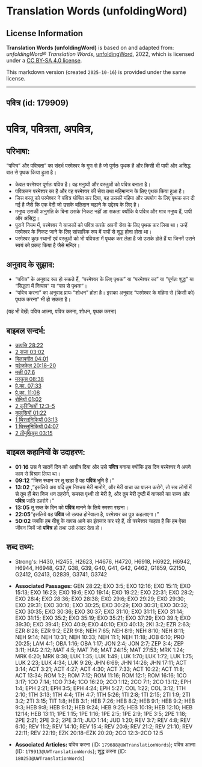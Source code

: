 # Translation Words (unfoldingWord)

## License Information

**Translation Words (unfoldingWord)** is based on and adapted from: _unfoldingWord® Translation Words_, [unfoldingWord](https://unfoldingword.org/utw), 2022, which is licensed under a [CC BY-SA 4.0 license](https://creativecommons.org/licenses/by-sa/4.0/legalcode.en).

This markdown version (created `2025-10-16`) is provided under the same license.



--------------------------------

## पवित्र (id: 179909)

पवित्र, पवित्रता, अपवित्र,
==========================

परिभाषा:
--------

“पवित्र” और पवित्रता” का संदर्भ परमेश्वर के गुण से है जो पूर्णतः पृथक है और किसी भी पापी और असिद्ध बात से पृथक किया हुआ है।

* केवल परमेश्वर पूर्णतः पवित्र है। वह मनुष्यों और वस्तुओं को पवित्र बनाता है।
* पवित्रजन परमेश्वर का है और वह परमेश्वर की सेवा तथा महिमान्वन के लिए पृथक किया हुआ है।
* जिस वस्तु को परमेश्वर ने पवित्र घोषित कर दिया, वह उसकी महिमा और उपयोग के लिए पृथक कर दी गई है जैसे कि एक वेदी जो उसके बलिदान चढ़ाने के उद्देश्य के लिए है।
* मनुष्य उसकी अनुमति के बिना उसके निकट नहीं आ सकता क्योंकि वे पवित्र और मात्र मनुष्य हैं, पापी और असिद्ध।
* पुराने नियम में, परमेश्वर ने याजकों को पवित्र करके अपनी सेवा के लिए पृथक कर लिया था। उन्हें परमेश्वर के निकट जाने के लिए सांसारिक रूप में पापों से शुद्ध होना होता था।
* परमेश्वर कुछ स्थानों एवं वस्तुओं को भी पवित्रता में पृथक कर लेता है जो उसके होते हैं या जिनमें उसने स्वयं को प्रकट किया है जैसे मन्दिर।

अनुवाद के सुझाव:
----------------

* “पवित्र” के अनुवाद रूप हो सकते हैं, “परमेश्वर के लिए पृथक” या “परमेश्वर का” या “पूर्णतः शुद्ध” या “सिद्धता में निष्पाप” या “पाप से पृथक”।
* “पवित्र करना” का अनुवाद प्रायः “शोधन” होता है। इसका अनुवाद “परमेश्वर के महिमा से (किसी को) पृथक करना” भी हो सकता है।

(यह भी देखें: पवित्र आत्मा, पवित्र करना, शोधन, पृथक करना)

बाइबल सन्दर्भ:
--------------

* [उत्पत्ति 28:22](https://ref.ly/Gen28:22)
* [2 राजा 03:02](https://ref.ly/2Kgs0:0)
* [विलापगीत 04:01](https://ref.ly/Lam4:1)
* [यहेजकेल 20:18–20](https://ref.ly/Ezek20:18-Ezek20:20)
* [मत्ती 07:6](https://ref.ly/Matt7:6)
* [मरकुस 08:38](https://ref.ly/Mark8:38)
* [प्रे.का. 07:33](https://ref.ly/Acts7:33)
* [प्रे.का. 11:08](https://ref.ly/Acts11:8)
* [रोमियों 01:02](https://ref.ly/Rom1:2)
* [2 कुरिन्थियों 12:3–5](https://ref.ly/2Cor0:0)
* [कुलुसियों 01:22](https://ref.ly/Col1:22)
* [1 थिस्लुनिकियों 03:13](https://ref.ly/1Thess0:0)
* [1 थिस्लुनिकियों 04:07](https://ref.ly/1Thess0:0)
* [2 तीमुथियुस 03:15](https://ref.ly/2Tim0:0)

बाइबल कहानियों के उदाहरण:
-------------------------

* **01:16** उस ने सातवें दिन को आशीष दिया और उसे **पवित्र** बनाया क्योंकि इस दिन परमेश्वर ने अपने काम से विश्राम लिया था।
* **09:12** “जिस स्थान पर तू खड़ा है वह **पवित्र** भूमि है।”
* **13:02** ,”इसलिये अब यदि तुम निश्चय मेरी मानोगे, और मेरी वाचा का पालन करोगे, तो सब लोगों में से तुम ही मेरा निज धन ठहरोगे, समस्त पृथ्वी तो मेरी है, और तुम मेरी दृष्टी में याजकों का राज्य और **पवित्र** जाति ठहरोगे।”
* **13:05** तू सब्त के दिन को **पवित्र** मानने के लिये स्मरण रखना।
* **22:05**“इसलिये वह **पवित्र** जो उत्पन्न होनेवाला है, परमेश्वर का पुत्र कहलाएगा।”
* **50:02** जबकि हम यीशु के वापस आने का इंतजार कर रहे हैं, तो परमेश्वर चाहता है कि हम ऐसा जीवन जियें जो **पवित्र** हो तथा उसे आदर देता हो।

शब्द तथ्य:
----------

* Strong's: H430, H2455, H2623, H4676, H4720, H6918, H6922, H6942, H6944, H6948, G37, G38, G39, G40, G41, G42, G462, G1859, G2150, G2412, G2413, G2839, G3741, G3742

* **Associated Passages:** GEN 28:22; EXO 3:5; EXO 12:16; EXO 15:11; EXO 15:13; EXO 16:23; EXO 19:6; EXO 19:14; EXO 19:22; EXO 22:31; EXO 28:2; EXO 28:4; EXO 28:36; EXO 28:38; EXO 29:6; EXO 29:29; EXO 29:30; EXO 29:31; EXO 30:10; EXO 30:25; EXO 30:29; EXO 30:31; EXO 30:32; EXO 30:35; EXO 30:36; EXO 30:37; EXO 31:10; EXO 31:11; EXO 31:14; EXO 31:15; EXO 35:2; EXO 35:19; EXO 35:21; EXO 37:29; EXO 39:1; EXO 39:30; EXO 39:41; EXO 40:9; EXO 40:10; EXO 40:13; 2KI 3:2; EZR 2:63; EZR 8:28; EZR 9:2; EZR 9:8; NEH 7:65; NEH 8:9; NEH 8:10; NEH 8:11; NEH 9:14; NEH 10:31; NEH 10:33; NEH 11:1; NEH 11:18; JOB 6:10; PRO 20:25; LAM 4:1; OBA 1:16; OBA 1:17; JON 2:4; JON 2:7; ZEP 3:4; ZEP 3:11; HAG 2:12; MAT 4:5; MAT 7:6; MAT 24:15; MAT 27:53; MRK 1:24; MRK 6:20; MRK 8:38; LUK 1:35; LUK 1:49; LUK 1:70; LUK 1:72; LUK 1:75; LUK 2:23; LUK 4:34; LUK 9:26; JHN 6:69; JHN 14:26; JHN 17:11; ACT 3:14; ACT 3:21; ACT 4:27; ACT 4:30; ACT 7:33; ACT 10:22; ACT 11:8; ACT 13:34; ROM 1:2; ROM 7:12; ROM 11:16; ROM 12:1; ROM 16:16; 1CO 3:17; 1CO 7:14; 1CO 7:34; 1CO 16:20; 2CO 1:12; 2CO 7:1; 2CO 13:12; EPH 1:4; EPH 2:21; EPH 3:5; EPH 4:24; EPH 5:27; COL 1:22; COL 3:12; 1TH 2:10; 1TH 3:13; 1TH 4:4; 1TH 4:7; 1TH 5:26; 1TI 2:8; 1TI 2:15; 2TI 1:9; 2TI 3:2; 2TI 3:15; TIT 1:8; HEB 3:1; HEB 7:26; HEB 8:2; HEB 9:1; HEB 9:2; HEB 9:3; HEB 9:8; HEB 9:12; HEB 9:24; HEB 9:25; HEB 10:19; HEB 12:10; HEB 12:14; HEB 13:11; 1PE 1:15; 1PE 1:16; 1PE 2:5; 1PE 2:9; 1PE 3:5; 2PE 1:18; 2PE 2:21; 2PE 3:2; 2PE 3:11; JUD 1:14; JUD 1:20; REV 3:7; REV 4:8; REV 6:10; REV 11:2; REV 14:10; REV 15:4; REV 20:6; REV 21:2; REV 21:10; REV 22:11; REV 22:19; EZK 20:18–EZK 20:20; 2CO 12:3–2CO 12:5
* **Associated Articles:** पवित्र करना (ID: `179688@UWTranslationWords`); पवित्र आत्मा (ID: `179913@UWTranslationWords`); शुद्ध करना (ID: `180253@UWTranslationWords`)

